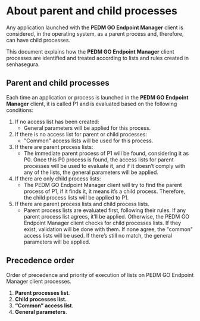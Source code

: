 # About parent and child processes

Any application launched with the **PEDM GO Endpoint Manager** client is considered, in the operating system, as a parent process and, therefore, can have child processes.

This document explains how the **PEDM GO Endpoint Manager** client processes are identified and treated according to lists and rules created in senhasegura.

## Parent and child processes

Each time an application or process is launched in the **PEDM GO Endpoint Manager** client, it is called P1 and is evaluated based on the following conditions:

1. If no access list has been created:
    * General parameters will be applied for this process.
2. If there is no access list for parent or child processes:
	 * "Common" access lists will be used for this process.
3. If there are parent process lists:
	 * The immediate parent process of P1 will be found, considering it as P0. Once this P0 process is found, the access lists for parent processes will be used to evaluate it, and if it doesn’t comply with any of the lists, the general parameters will be applied.
4. If there are only child process lists:
	 * The PEDM GO Endpoint Manager client will try to find the parent process of P1, if it finds it, it means it’s a child process. Therefore, the child process lists will be applied to P1.
5. If there are parent process lists and child process lists.
	 * Parent process lists are evaluated first, following their rules. If any parent process list agrees, it’ll be applied. Otherwise, the PEDM GO Endpoint Manager client checks for child processes lists. If they exist, validation will be done with them. If none agree, the "common" access lists will be used. If there’s still no match, the general parameters will be applied.

## Precedence order

Order of precedence and priority of execution of lists on PEDM GO Endpoint Manager client processes.

1. **Parent processes list**.
2. **Child processes list.**
3. **“Common” access list**.
4. **General parameters**.

